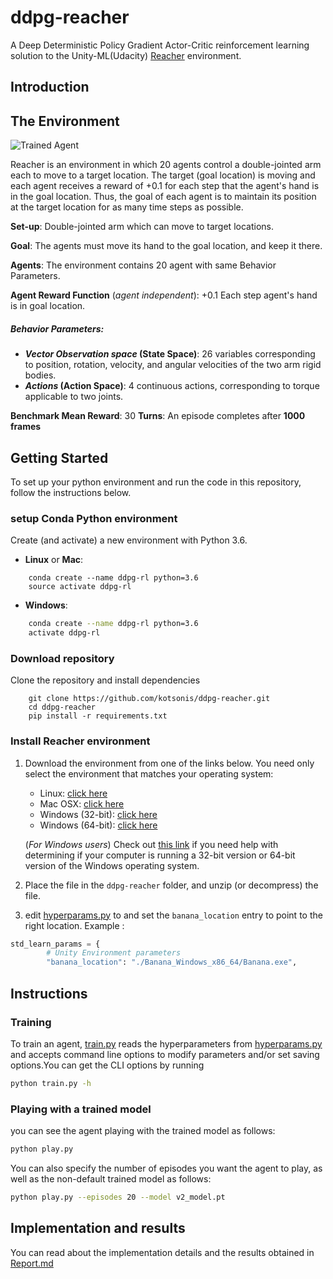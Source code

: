 

[//]: # (Image References)

[image1]: https://user-images.githubusercontent.com/10624937/43851024-320ba930-9aff-11e8-8493-ee547c6af349.gif "Trained Agent"

# ddpg-reacher
A Deep Deterministic Policy Gradient Actor-Critic reinforcement learning solution to the Unity-ML(Udacity) [Reacher](https://github.com/Unity-Technologies/ml-agents/blob/master/docs/Learning-Environment-Examples.md#reacher) environment. 

## Introduction

## The Environment

![Trained Agent][image1]

Reacher is an environment in which 20 agents control a double-jointed arm each to move to a target location. The target (goal location) is moving and each agent receives a reward of +0.1 for each step that the agent's hand is in the goal location. Thus, the goal of each agent is to maintain its position at the target location for as many time steps as possible.


**Set-up**: Double-jointed arm which can move to target locations.

**Goal**: The agents must move its hand to the goal location, and keep it there.

**Agents**: The environment contains 20 agent with same Behavior Parameters.

**Agent Reward Function** (_agent independent_):
+0.1 Each step agent's hand is in goal location.
##### Behavior Parameters:
- **_Vector Observation space_ (State Space)**: 26 variables corresponding to position, rotation, velocity, and angular velocities of the two arm rigid bodies.
- **_Actions_ (Action Space)**: 4 continuous actions, corresponding to torque applicable to two joints.

**Benchmark Mean Reward**: 30
**Turns**: An episode completes after **1000 frames**

## Getting Started
To set up your python environment and run the code in this repository, follow the instructions below.
### setup Conda Python environment

Create (and activate) a new environment with Python 3.6.

- __Linux__ or __Mac__: 
```shell
	conda create --name ddpg-rl python=3.6
	source activate ddpg-rl
```
- __Windows__: 
```bash
	conda create --name ddpg-rl python=3.6 
	activate ddpg-rl
```
### Download repository
 Clone the repository and install dependencies

```shell
	git clone https://github.com/kotsonis/ddpg-reacher.git
	cd ddpg-reacher
	pip install -r requirements.txt
```

### Install Reacher environment
1. Download the environment from one of the links below.  You need only select the environment that matches your operating system:

   - Linux: [click here](https://s3-us-west-1.amazonaws.com/udacity-drlnd/P2/Reacher/Reacher_Linux.zip)
   - Mac OSX: [click here](https://s3-us-west-1.amazonaws.com/udacity-drlnd/P2/Reacher/Reacher.app.zip)
   - Windows (32-bit): [click here](https://s3-us-west-1.amazonaws.com/udacity-drlnd/P2/Reacher/Reacher_Windows_x86.zip)
   - Windows (64-bit): [click here](https://s3-us-west-1.amazonaws.com/udacity-drlnd/P2/Reacher/Reacher_Windows_x86_64.zip)
    
    (_For Windows users_) Check out [this link](https://support.microsoft.com/en-us/help/827218/how-to-determine-whether-a-computer-is-running-a-32-bit-version-or-64) if you need help with determining if your computer is running a 32-bit version or 64-bit version of the Windows operating system.

2. Place the file in the `ddpg-reacher` folder, and unzip (or decompress) the file.

3. edit [hyperparams.py](hyperparams.py) to and set the `banana_location` entry to point to the right location. Example :
```python 
std_learn_params = {
        # Unity Environment parameters
        "banana_location": "./Banana_Windows_x86_64/Banana.exe",
```
## Instructions
### Training
To train an agent, [train.py](train.py) reads the hyperparameters from [hyperparams.py](hyperparams.py) and accepts command line options to modify parameters and/or set saving options.You can get the CLI options by running
```bash
python train.py -h
```
### Playing with a trained model
you can see the agent playing with the trained model as follows:
```bash
python play.py
```
You can also specify the number of episodes you want the agent to play, as well as the non-default trained model as follows:
```bash
python play.py --episodes 20 --model v2_model.pt
```

## Implementation and results
You can read about the implementation details and the results obtained in [Report.md](Report.md)
